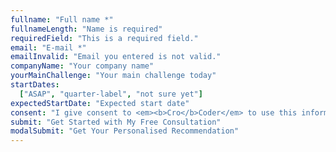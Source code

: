 ```yaml
---
fullname: "Full name *"
fullnameLength: "Name is required"
requiredField: "This is a required field."
email: "E-mail *"
emailInvalid: "Email you entered is not valid."
companyName: "Your company name"
yourMainChallenge: "Your main challenge today"
startDates:
  ["ASAP", "quarter-label", "not sure yet"]
expectedStartDate: "Expected start date"
consent: "I give consent to <em><b>Cro</b>Coder</em> to use this information to contact me."
submit: "Get Started with My Free Consultation"
modalSubmit: "Get Your Personalised Recommendation"
---
```

